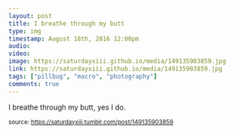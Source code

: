 ```yaml
---
layout: post
title: I breathe through my butt
type: img
timestamp: August 18th, 2016 12:00pm
audio: 
video: 
image: https://saturdayxiii.github.io/media/149135903859.jpg
link: https://saturdayxiii.github.io/media/149135903859.jpg
tags: ["pillbug", "macro", "photography"]
comments: true
---
```


I breathe through my butt, yes I do.
 
  
<small>source: https://saturdayxiii.tumblr.com/post/149135903859</small>